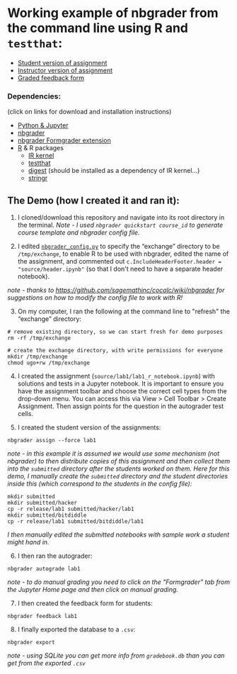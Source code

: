 # Working example of nbgrader from the command line using R and `testthat`:

- [Student version of assignment](https://github.com/ttimbers/nbgrader_r_demo/blob/master/release/lab1/lab1.ipynb)
- [Instructor version of assignment](https://github.com/ttimbers/nbgrader_r_demo/blob/master/source/lab1/lab1.ipynb)
- [Graded feedback form]()

### Dependencies:
(click on links for download and installation instructions)
- [Python & Jupyter](https://www.anaconda.com/download/)
- [nbgrader](http://nbgrader.readthedocs.io/en/stable/user_guide/installation.html)
- [nbgrader Formgrader extension](http://nbgrader.readthedocs.io/en/stable/user_guide/installation.html#installing-and-activating-extensions)
- [R](https://cran.r-project.org/) & R packages 
    - [IR kernel](https://irkernel.github.io/installation/)
    - [testthat](https://github.com/r-lib/testthat#installation)
    - [digest](https://github.com/eddelbuettel/digest) (should be installed as a dependency of IR kernel...)
    - [stringr](https://github.com/tidyverse/stringr)


## The Demo (how I created it and ran it):
1. I cloned/download this repository and navigate into its root directory in the terminal. *Note - I used `nbgrader quickstart course_id` to generate course template and nbgrader config file.*

2. I edited [`nbgrader_config.py`](https://github.com/ttimbers/nbgrader_r_demo/blob/master/nbgrader_config.py) to specify the “exchange” directory to be `/tmp/exchange`, to enable R to be used with nbgrader, edited the name of the assignment, and commented out `c.IncludeHeaderFooter.header = "source/header.ipynb"` (so that I don't need to have a separate header notebook).

*note - thanks to https://github.com/sagemathinc/cocalc/wiki/nbgrader for suggestions on how to modify the config file to work with R!*

3. On my computer, I ran the following at the command line to "refresh" the “exchange” directory:
```
# remove existing directory, so we can start fresh for demo purposes
rm -rf /tmp/exchange

# create the exchange directory, with write permissions for everyone
mkdir /tmp/exchange
chmod ugo+rw /tmp/exchange
```

4. I created the assignment (`source/lab1/lab1_r_notebook.ipynb`) with solutions and tests in a Jupyter notebook. It is important to ensure you have the assignment toolbar and choose the correct cell types from the drop-down menu. You can access this via View > Cell Toolbar > Create Assignment. Then assign points for the question in the autograder test cells.

5. I created the student version of the assignments:
```
nbgrader assign --force lab1
```

*note - in this example it is assumed we would use some mechanism (not nbgrader) to then distribute copies of this assignment and then collect them into the `submitted` directory after the students worked on them. Here for this demo, I manually create the `submitted` directory and the student directories inside this (which correspond to the students in the config file):*

```
mkdir submitted
mkdir submitted/hacker
cp -r release/lab1 submitted/hacker/lab1
mkdir submitted/bitdiddle
cp -r release/lab1 submitted/bitdiddle/lab1
```

*I then manually edited the submitted notebooks with sample work a student might hand in.*

6. I then ran the autograder:
```
nbgrader autograde lab1
```
*note - to do manual grading you need to click on the "Formgrader" tab from the Jupyter Home page and then click on manual grading.*

7. I then created the feedback form for students:
```
nbgrader feedback lab1
```

8. I finally exported the database to a `.csv`:
```
nbgrader export
```

*note - using SQLite you can get more info from `gradebook.db` than you can get from the exported `.csv`*
